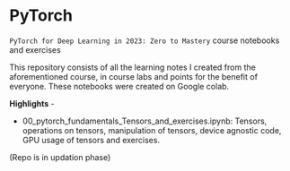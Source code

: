 # PyTorch
 `PyTorch for Deep Learning in 2023: Zero to Mastery` course notebooks and exercises
 
This repository consists of all the learning notes I created from the aforementioned course, in course labs and points for the benefit of everyone.
These notebooks were created on Google colab.
 
**Highlights** -

* 00_pytorch_fundamentals_Tensors_and_exercises.ipynb: Tensors, operations on tensors, manipulation of tensors, device agnostic code, GPU usage of tensors and exercises.

(Repo is in updation phase)
